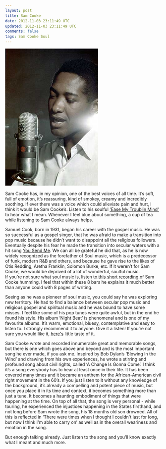 ```yaml
---           
layout: post
title: Sam Cooke
date: 2012-11-03 23:11:49 UTC
updated: 2012-11-03 23:11:49 UTC
comments: false
tags: Sam Cooke Soul
---
```

![](/img/2Fwp-content2Fuploads2F20082F122Fsamcooke.jpg)

  
Sam Cooke has, in my opinion, one of the best voices of all time. It’s soft,
full of emotion, it’s reassuring, kind of smokey, creamy and incredibly
soothing. If ever there was a voice which could alleviate pain and hurt, I
think it would be Sam Cooke’s. Listen to his soulful ['Ease My Troublin
Mind'](http://www.youtube.com/watch?v=CCE7UNm0aDs) to hear what I mean.
Whenever I feel blue about something, a cup of tea while listening to Sam
Cooke always helps.  
  
Samuel Cook, born in 1931, began his career with the gospel music. He was so
successful as a gospel singer, that he was afraid to make a transition into
pop music because he didn’t want to disappoint all the religious followers.
Eventually despite his fear he made the transition into secular waters with a
hit song [You Send Me](http://www.youtube.com/watch?v=pX6QlnlMqjE). We can all
be grateful he did that, as he is now widely recognized as the forefather of
Soul music, which is a predecessor of funk, modern R&B and others, and because
he gave rise to the likes of Otis Redding, Aretha Franklin, Solomon Burke,
etc. If it weren’t for Sam Cooke, we would be deprived of a lot of wonderful,
soulful music.  
If you’re not sure what soul music is, listen to[ this short recording
](http://www.youtube.com/watch?v=aCTZM-dVk_E)of Sam Cooke humming. I feel that
within these 8 bars he explains it much better than anyone could with 8 pages
of writing.  
  
Seeing as he was a pioneer of soul music, you could say he was exploring new
territory. He had to find a balance between secular pop music and religious
gospel and spiritual music and he was bound to have some misses. I feel like
some of his pop tunes were quite awful, but in the end he found his style. His
album ‘Night Beat’ is phenomenal and is one of my favourite albums. It’s warm,
emotional, bluesy, contemplative and easy to listen to. I strongly recommend
it to anyone. Give it a listen! If you’re not sure you would like it,
[here's](http://www.youtube.com/watch?v=x58gDMjDbc8) little taste of it.  
  
Sam Cooke wrote and recorded innumerable great and memorable songs, but there
is one which goes above and beyond and is the most important song he ever
made, if you ask me. Inspired by Bob Dylan’s ‘Blowing In the Wind’ and drawing
from his own experiences, he wrote a stirring and profound song about civil
rights, called ‘A Change Is Gonna Come’. I think it’s a song everybody has to
hear at least once in their life. It has been covered many times and it became
an anthem for the African-American civil right movement in the 60’s. If you
just listen to it without any knowledge of the background, it’s already a
compelling and potent piece of music, but once you place it in its time and
context, it becomes something more than just a tune. It becomes a haunting
embodiment of things that were happening at the time. On top of all that, the
song is very personal \- while touring, he experienced the injustices
happening in the States firsthand, and not long before Sam wrote the song, his
18 months old son drowned. All of this is reflected in ‘There were times when
I thought I couldn't last for long, but now I think I'm able to carry on’ as
well as in the overall weariness and emotion in the song.  
  
But enough talking already. Just listen to the song and you’ll know exactly
what I meant and much more.  



